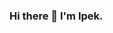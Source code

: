 ### Hi there 👋 I'm Ipek.

<!--
**ipky/ipky** is a ✨ _special_ ✨ repository because its `README.md` (this file) appears on your GitHub profile.

Here are some ideas to get you started:

- 🔭 I’m currently working on Sponty.
- 🌱 I’m currently learning JS more detailed.
- 👯 I’m looking to collaborate on ...
- 🤔 I’m looking for help with ...
- 💬 Ask me about ...
- 📫 How to reach me: ipkaydnn@gmail.com
- 😄 Pronouns: ...
- ⚡ Fun fact: When a see a dog howls, I just wanna howl with it 🐶
-->
